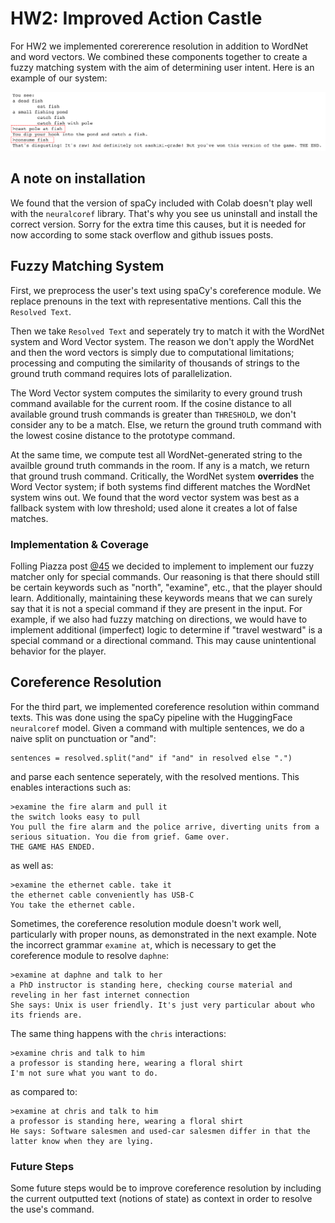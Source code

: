 # HW2: Improved Action Castle

For HW2 we implemented corererence resolution in addition to WordNet and word vectors. We combined these components together to create a fuzzy matching system with the aim of determining user intent. Here is an example of our system:

<img src="https://raw.githubusercontent.com/kirubarajan/cis700-8_hw2/master/fish.png" />


## A note on installation

We found that the version of spaCy included with Colab doesn't play well with the `neuralcoref` library. That's why you see us uninstall and install the correct version. Sorry for the extra time this causes, but it is needed for now according to some stack overflow and github issues posts.

## Fuzzy Matching System

First, we preprocess the user's text using spaCy's coreference module. We replace prenouns in the text with representative mentions. Call this the `Resolved Text`. 

Then we take `Resolved Text` and seperately try to match it with the WordNet system and Word Vector system. The reason we don't apply the WordNet and then the word vectors is simply due to computational limitations; processing and computing the similarity of thousands of strings to the ground truth command requires lots of parallelization.

The Word Vector system computes the similarity to every ground trush command available for the current room. If the cosine distance to all available ground trush commands is greater than `THRESHOLD`, we don't consider any to be a match. Else, we return the ground truth command with the lowest cosine distance to the prototype command.

At the same time, we compute test all WordNet-generated string to the availble ground truth commands in the room. If any is a match, we return that ground trush command. Critically, the WordNet system **overrides** the Word Vector system; if both systems find different matches the WordNet system wins out. We found that the word vector system was best as a fallback system with low threshold; used alone it creates a lot of false matches.

### Implementation & Coverage

Folling Piazza post [@45](https://piazza.com/class/k5h8qsu88sh1v7?cid=45) we decided to implement to implement our fuzzy matcher only for special commands. Our reasoning is that there should still be certain keywords such as "north", "examine", etc., that the player should learn. Additionally, maintaining these keywords means that we can surely say that it is not a special command if they are present in the input. For example, if we also had fuzzy matching on directions, we would have to implement additional (imperfect) logic to determine if "travel westward" is a special command or a directional command. This may cause unintentional behavior for the player.

## Coreference Resolution

For the third part, we implemented coreference resolution within command texts. This was done using the spaCy pipeline with the HuggingFace `neuralcoref` model. Given a command with multiple sentences, we do a naive split on punctuation or "and":

```
sentences = resolved.split("and" if "and" in resolved else ".")
```

and parse each sentence seperately, with the resolved mentions. This enables interactions such as:

```
>examine the fire alarm and pull it
the switch looks easy to pull
You pull the fire alarm and the police arrive, diverting units from a serious situation. You die from grief. Game over.
THE GAME HAS ENDED.
```

as well as:

```
>examine the ethernet cable. take it
the ethernet cable conveniently has USB-C
You take the ethernet cable.
```

Sometimes, the coreference resolution module doesn't work well, particularly with proper nouns, as demonstrated in the next example. Note the incorrect grammar `examine at`, which is necessary to get the coreference module to resolve `daphne`:

```
>examine at daphne and talk to her
a PhD instructor is standing here, checking course material and reveling in her fast internet connection
She says: Unix is user friendly. It's just very particular about who its friends are.
```

The same thing happens with the `chris` interactions:

```
>examine chris and talk to him
a professor is standing here, wearing a floral shirt
I'm not sure what you want to do.
```

as compared to:

```
>examine at chris and talk to him
a professor is standing here, wearing a floral shirt
He says: Software salesmen and used-car salesmen differ in that the latter know when they are lying.
```

### Future Steps
Some future steps would be to improve coreference resolution by including the current outputted text (notions of state) as context in order to resolve the use's command. 
